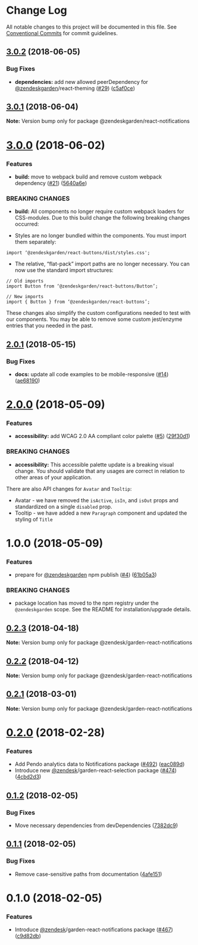 # Change Log

All notable changes to this project will be documented in this file.
See [Conventional Commits](https://conventionalcommits.org) for commit guidelines.

<a name="3.0.2"></a>
## [3.0.2](https://github.com/zendeskgarden/react-components/compare/@zendeskgarden/react-notifications@3.0.1...@zendeskgarden/react-notifications@3.0.2) (2018-06-05)


### Bug Fixes

* **dependencies:** add new allowed peerDependency for [@zendeskgarden](https://github.com/zendeskgarden)/react-theming ([#29](https://github.com/zendeskgarden/react-components/issues/29)) ([c5af0ce](https://github.com/zendeskgarden/react-components/commit/c5af0ce))




<a name="3.0.1"></a>
## [3.0.1](https://github.com/zendeskgarden/react-components/compare/@zendeskgarden/react-notifications@3.0.0...@zendeskgarden/react-notifications@3.0.1) (2018-06-04)




**Note:** Version bump only for package @zendeskgarden/react-notifications

<a name="3.0.0"></a>
# [3.0.0](https://github.com/zendeskgarden/react-components/compare/@zendeskgarden/react-notifications@2.0.1...@zendeskgarden/react-notifications@3.0.0) (2018-06-02)


### Features

* **build:** move to webpack build and remove custom webpack dependency ([#21](https://github.com/zendeskgarden/react-components/issues/21)) ([5640a6e](https://github.com/zendeskgarden/react-components/commit/5640a6e))


### BREAKING CHANGES

* **build:** All components no longer require custom webpack loaders for CSS-modules. Due to this build change the following breaking changes occurred:

* Styles are no longer bundled within the components. You must import them separately:

```
import ‘@zendeskgarden/react-buttons/dist/styles.css';
```

* The relative, “flat-pack” import paths are no longer necessary. You can now use the standard import structures:

```
// Old imports
import Button from ‘@zendeskgarden/react-buttons/Button’;

// New imports
import { Button } from ‘@zendeskgarden/react-buttons’;
```

These changes also simplify the custom configurations needed to test with our components. You may be able to remove some custom jest/enzyme entries that you needed in the past.




<a name="2.0.1"></a>
## [2.0.1](https://github.com/zendeskgarden/react-components/compare/@zendeskgarden/react-notifications@2.0.0...@zendeskgarden/react-notifications@2.0.1) (2018-05-15)


### Bug Fixes

* **docs:** update all code examples to be mobile-responsive ([#14](https://github.com/zendeskgarden/react-components/issues/14)) ([ae68190](https://github.com/zendeskgarden/react-components/commit/ae68190))




<a name="2.0.0"></a>
# [2.0.0](https://github.com/zendeskgarden/react-components/compare/@zendeskgarden/react-notifications@1.0.0...@zendeskgarden/react-notifications@2.0.0) (2018-05-09)


### Features

* **accessibility:** add WCAG 2.0 AA compliant color palette  ([#5](https://github.com/zendeskgarden/react-components/issues/5)) ([29f30d1](https://github.com/zendeskgarden/react-components/commit/29f30d1))


### BREAKING CHANGES

* **accessibility:** This accessible palette update is a breaking visual change. You should validate that any usages are correct in relation to other areas of your application. 

There are also API changes for `Avatar` and `Tooltip`:
* Avatar - we have removed the `isActive`, `isIn`, and `isOut` props and standardized on a single `disabled` prop.
* Tooltip - we have added a new `Paragraph` component and updated the styling of `Title`




<a name="1.0.0"></a>
# 1.0.0 (2018-05-09)


### Features

* prepare for [@zendeskgarden](https://github.com/zendeskgarden) npm publish ([#4](https://github.com/zendeskgarden/react-components/issues/4)) ([61b05a3](https://github.com/zendeskgarden/react-components/commit/61b05a3))


### BREAKING CHANGES

* package location has moved to the npm registry under the `@zendeskgarden` scope. See the README for installation/upgrade details.




<a name="0.2.3"></a>
## [0.2.3](https://github.com/zendeskgarden/react-components/compare/@zendesk/garden-react-notifications@0.2.2...@zendesk/garden-react-notifications@0.2.3) (2018-04-18)




**Note:** Version bump only for package @zendesk/garden-react-notifications

<a name="0.2.2"></a>
## [0.2.2](https://github.com/zendeskgarden/react-components/compare/@zendesk/garden-react-notifications@0.2.1...@zendesk/garden-react-notifications@0.2.2) (2018-04-12)




**Note:** Version bump only for package @zendesk/garden-react-notifications

<a name="0.2.1"></a>
## [0.2.1](https://github.com/zendeskgarden/react-components/compare/@zendesk/garden-react-notifications@0.2.0...@zendesk/garden-react-notifications@0.2.1) (2018-03-01)




**Note:** Version bump only for package @zendesk/garden-react-notifications

<a name="0.2.0"></a>
# [0.2.0](https://github.com/zendeskgarden/react-components/compare/@zendesk/garden-react-notifications@0.1.2...@zendesk/garden-react-notifications@0.2.0) (2018-02-28)


### Features

* Add Pendo analytics data to Notifications package ([#492](https://github.com/zendeskgarden/react-components/issues/492)) ([eac089d](https://github.com/zendeskgarden/react-components/commit/eac089d))
* Introduce new [@zendesk](https://github.com/zendesk)/garden-react-selection package ([#474](https://github.com/zendeskgarden/react-components/issues/474)) ([4cbd2d3](https://github.com/zendeskgarden/react-components/commit/4cbd2d3))




<a name="0.1.2"></a>

## [0.1.2](https://github.com/zendeskgarden/react-components/compare/@zendesk/garden-react-notifications@0.1.1...@zendesk/garden-react-notifications@0.1.2) (2018-02-05)

### Bug Fixes

* Move necessary dependencies from devDependencies ([7382dc9](https://github.com/zendeskgarden/react-components/commit/7382dc9))

<a name="0.1.1"></a>

## [0.1.1](https://github.com/zendeskgarden/react-components/compare/@zendesk/garden-react-notifications@0.1.0...@zendesk/garden-react-notifications@0.1.1) (2018-02-05)

### Bug Fixes

* Remove case-sensitive paths from documentation ([4afe151](https://github.com/zendeskgarden/react-components/commit/4afe151))

<a name="0.1.0"></a>

# 0.1.0 (2018-02-05)

### Features

* Introduce [@zendesk](https://github.com/zendesk)/garden-react-notifications package ([#467](https://github.com/zendeskgarden/react-components/issues/467)) ([c9d82db](https://github.com/zendeskgarden/react-components/commit/c9d82db))
